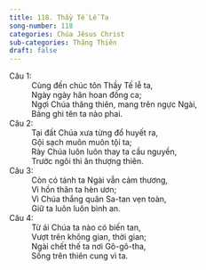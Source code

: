 ```yaml
---
title: 118. Thầy Tế Lễ Ta
song-number: 118
categories: Chúa Jêsus Christ
sub-categories: Thăng Thiên
draft: false
---
```

<dl><dt>Câu 1:</dt><dd data-verse="1">Cùng đến chúc tôn Thầy Tế lễ ta, <br/>Ngày ngày hân hoan đồng ca; <br/>Ngợi Chúa thăng thiên, mang trên ngực Ngài, <br/>Bảng ghi tên ta nào phai. </dd><dt>Câu 2:</dt><dd data-verse="2">Tại đất Chúa xưa từng đổ huyết ra, <br/>Gội sạch muôn muôn tội ta; <br/>Rày Chúa luôn luôn thay ta cầu nguyền, <br/>Trước ngôi thi ân thượng thiên. </dd><dt>Câu 3:</dt><dd data-verse="3">Còn có tánh ta Ngài vẫn cảm thương, <br/>Vì hồn thân ta hèn ươn; <br/>Vì Chúa thắng quân Sa-tan vẹn toàn, <br/>Giữ ta luôn luôn bình an. </dd><dt>Câu 4:</dt><dd data-verse="4">Từ ái Chúa ta nào có biến tan, <br/>Vượt trên không gian, thời gian; <br/>Ngài chết thế ta nơi Gô-gô-tha, <br/>Sống trên thiên cung vì ta. </dd></dl>